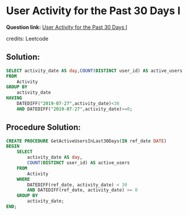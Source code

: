 # User Activity for the Past 30 Days I

**Question link:** [User Activity for the Past 30 Days I](https://leetcode.com/problems/user-activity-for-the-past-30-days-i/description/)

credits: Leetcode

## Solution:
```sql
SELECT activity_date AS day,COUNT(DISTINCT user_id) AS active_users
FROM 
    Activity
GROUP BY 
    activity_date
HAVING 
    DATEDIFF("2019-07-27",activity_date)<30 
    AND DATEDIFF("2019-07-27",activity_date)>=0;
```

## Procedure Solution:
```sql
CREATE PROCEDURE GetActiveUsersInLast30Days(IN ref_date DATE)
BEGIN
    SELECT 
        activity_date AS day,
        COUNT(DISTINCT user_id) AS active_users
    FROM 
        Activity
    WHERE 
        DATEDIFF(ref_date, activity_date) < 30 
        AND DATEDIFF(ref_date, activity_date) >= 0
    GROUP BY 
        activity_date;
END;
```